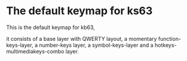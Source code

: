 # The default keymap for ks63

This is the default keymap for kb63,

it consists of a base layer with QWERTY layout, a momentary function-keys-layer, a number-keys layer, a  symbol-keys-layer and a hotkeys-multimediakeys-combo layer.
